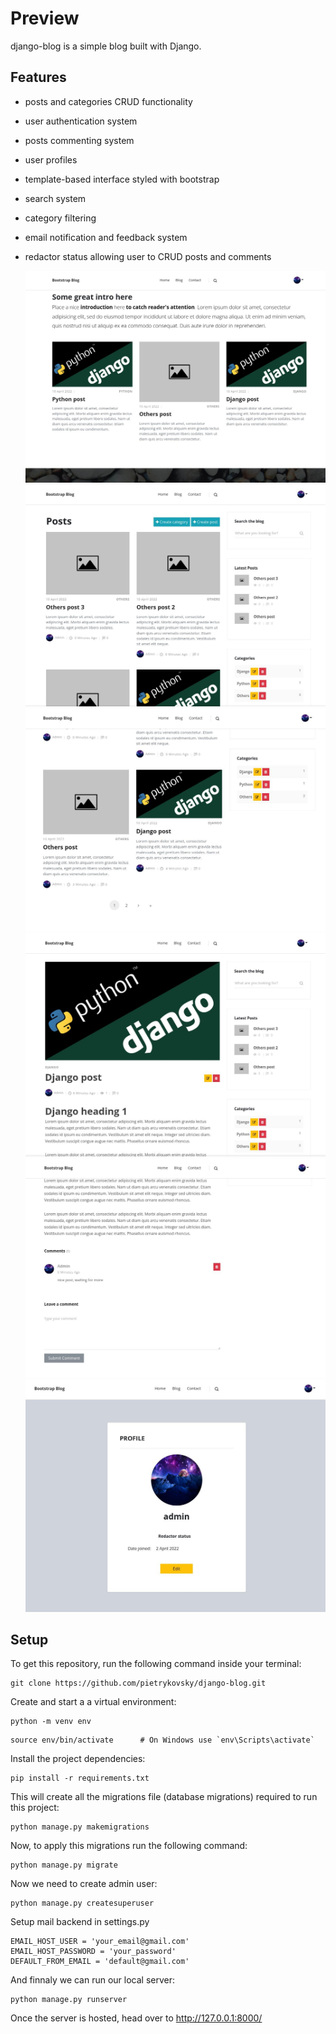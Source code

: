 # Preview
  django-blog is a simple blog built with Django.

## Features
* posts and categories CRUD functionality
* user authentication system
* posts commenting system
* user profiles
* template-based interface styled with bootstrap
* search system
* category filtering
* email notification and feedback system
* redactor status allowing user to CRUD posts and comments
  
  ![Index image](screenshots/index.jpg)
  ![Blog-1 image](screenshots/blog1.jpg)
  ![Blog-2 image](screenshots/blog2.jpg)
  ![Post-1 image](screenshots/post1.jpg)
  ![Post-2 image](screenshots/post2.jpg)
  ![Profile image](screenshots/profile.jpg)
  
## Setup
To get this repository, run the following command inside your terminal:
```
git clone https://github.com/pietrykovsky/django-blog.git
```

Create and start a a virtual environment:
```
python -m venv env
```
```
source env/bin/activate      # On Windows use `env\Scripts\activate`
```
Install the project dependencies:
```
pip install -r requirements.txt
```
This will create all the migrations file (database migrations) required to run this project:
```
python manage.py makemigrations
```
Now, to apply this migrations run the following command:
```
python manage.py migrate
```
Now we need to create admin user:
```
python manage.py createsuperuser
```
Setup mail backend in settings.py
```
EMAIL_HOST_USER = 'your_email@gmail.com'
EMAIL_HOST_PASSWORD = 'your_password'
DEFAULT_FROM_EMAIL = 'default@gmail.com'
```
And finnaly we can run our local server:
```
python manage.py runserver
```

Once the server is hosted, head over to http://127.0.0.1:8000/
